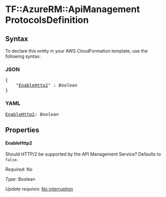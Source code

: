 # TF::AzureRM::ApiManagement ProtocolsDefinition

## Syntax

To declare this entity in your AWS CloudFormation template, use the following syntax:

### JSON

<pre>
{
    "<a href="#enablehttp2" title="EnableHttp2">EnableHttp2</a>" : <i>Boolean</i>
}
</pre>

### YAML

<pre>
<a href="#enablehttp2" title="EnableHttp2">EnableHttp2</a>: <i>Boolean</i>
</pre>

## Properties

#### EnableHttp2

Should HTTP/2 be supported by the API Management Service? Defaults to `false`.

_Required_: No

_Type_: Boolean

_Update requires_: [No interruption](https://docs.aws.amazon.com/AWSCloudFormation/latest/UserGuide/using-cfn-updating-stacks-update-behaviors.html#update-no-interrupt)

